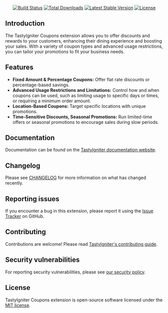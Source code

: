 <p align="center">
    <a href="https://github.com/tastyigniter/ti-ext-coupons/actions"><img src="https://github.com/tastyigniter/ti-ext-coupons/actions/workflows/pipeline.yml/badge.svg" alt="Build Status"></a>
    <a href="https://packagist.org/packages/tastyigniter/ti-ext-coupons"><img src="https://img.shields.io/packagist/dt/tastyigniter/ti-ext-coupons" alt="Total Downloads"></a>
    <a href="https://packagist.org/packages/tastyigniter/ti-ext-coupons"><img src="https://img.shields.io/packagist/v/tastyigniter/ti-ext-coupons" alt="Latest Stable Version"></a>
    <a href="https://packagist.org/packages/tastyigniter/ti-ext-coupons"><img src="https://img.shields.io/packagist/l/tastyigniter/ti-ext-coupons" alt="License"></a>
</p>

## Introduction

The TastyIgniter Coupons extension allows you to offer discounts and rewards to your customers, enhancing their dining experience and boosting your sales. With a variety of coupon types and advanced usage restrictions, you can tailor your promotions to fit your business needs.

## Features

- **Fixed Amount & Percentage Coupons:** Offer flat rate discounts or percentage-based savings.
- **Advanced Usage Restrictions and Limitations:** Control how and when coupons can be used, such as limiting usage to specific days or times, or requiring a minimum order amount.
- **Location-Based Coupons:** Target specific locations with unique promotions.
- **Time-Sensitive Discounts, Seasonal Promotions:** Run limited-time offers or seasonal promotions to encourage sales during slow periods.

## Documentation

Documentation can be found on the [TastyIgniter documentation website](https://tastyigniter.com/docs/extensions/coupons).

## Changelog

Please see [CHANGELOG](https://github.com/tastyigniter/ti-ext-coupons/blob/master/CHANGELOG.md) for more information on what has changed recently.

## Reporting issues

If you encounter a bug in this extension, please report it using the [Issue Tracker](https://github.com/tastyigniter/ti-ext-coupons/issues) on GitHub.

## Contributing

Contributions are welcome! Please read [TastyIgniter's contributing guide](https://tastyigniter.com/docs/resources/contribution-guide).

## Security vulnerabilities

For reporting security vulnerabilities, please see [our security policy](https://github.com/tastyigniter/ti-ext-coupons/security/policy).

## License

TastyIgniter Coupons extension is open-source software licensed under the [MIT license](https://github.com/tastyigniter/ti-ext-coupons/blob/master/LICENSE.md).
